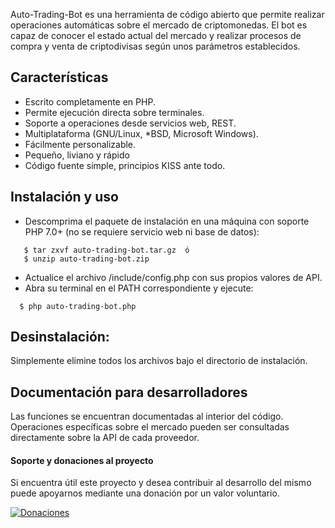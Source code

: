 Auto-Trading-Bot es una herramienta de código abierto que permite realizar operaciones automáticas sobre el mercado de criptomonedas.   El bot es capaz de conocer el estado actual del mercado y realizar procesos de compra y venta de criptodivisas según unos parámetros establecidos.

## Características

 - Escrito completamente en PHP.
 - Permite ejecución directa sobre terminales.
 - Soporte a operaciones desde servicios web, REST.
 - Multiplataforma (GNU/Linux, *BSD, Microsoft Windows).
 - Fácilmente personalizable.
 - Pequeño, liviano y rápido
 - Código fuente simple, principios KISS ante todo.

## Instalación y uso

 * Descomprima el paquete de instalación en una máquina con soporte PHP 7.0+ (no se requiere servicio web ni base de datos):
```
   $ tar zxvf auto-trading-bot.tar.gz  ó
   $ unzip auto-trading-bot.zip
```
 * Actualice el archivo /include/config.php con sus propios valores de API.
 * Abra su terminal en el PATH correspondiente y ejecute:
 
 ```
   $ php auto-trading-bot.php
```

## Desinstalación:

  Simplemente elimine todos los archivos bajo el directorio de instalación.

## Documentación para desarrolladores
Las funciones se encuentran documentadas al interior del código.   Operaciones específicas sobre el mercado pueden ser consultadas directamente sobre la API de cada proveedor.

#### Soporte y donaciones al proyecto

Si encuentra útil este proyecto y desea contribuir al desarrollo del mismo puede apoyarnos mediante una donación por un valor voluntario.

[![Donaciones](https://raw.githubusercontent.com/unix4you2/practico/master/dev_web/img/paypal.png)](https://www.paypal.com/cgi-bin/webscr?item_name=Donacion+para+desarrollo+de+funcionalidades+de+Pr%E1ctico&cmd=_donations&business=unix4you2%40gmail.com)
